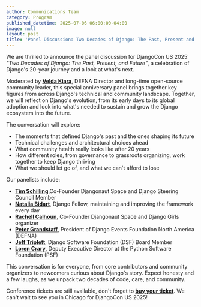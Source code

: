 ```yaml
---
author: Communications Team
category: Program
published_datetime: 2025-07-06 06:00:00-04:00
image: null
layout: post
title: 'Panel Discussion: Two Decades of Django: The Past, Present and Future'
---
```


We are thrilled to announce the panel discussion for DjangoCon US 2025:
*"Two Decades of Django: The Past, Present, and Future"*, a celebration of Django's 20-year journey and a look at what's next.

Moderated by **[Velda Kiara](https://www.linkedin.com/in/veldakiara/)**, DEFNA Director and long-time open-source community leader, this special anniversary panel brings together key figures from across Django's technical and community landscape. Together, we will reflect on Django's evolution, from its early days to its global adoption and look into what's needed to sustain and grow the Django ecosystem into the future.

The conversation will explore:
- The moments that defined Django's past and the ones shaping its future
- Technical challenges and architectural choices ahead
- What community health really looks like after 20 years
- How different roles, from governance to grassroots organizing, work together to keep Django thriving
- What we should let go of, and what we can't afford to lose

Our panelists include:
- **[Tim Schilling](https://www.linkedin.com/in/tim-schilling-5b365a15/)**,Co-Founder Djangonaut Space and Django Steering Council Member
- **[Natalia Bidart](https://www.linkedin.com/in/nessita/)**, Django Fellow, maintaining and improving the framework every day
- **[Rachell Calhoun](https://www.linkedin.com/in/rachell-calhoun-0793525a/)**, Co-Founder Djangonaut Space and Django Girls organizer
- **[Peter Grandstaff](https://www.linkedin.com/in/petergrandstaff/)**, President of Django Events Foundation North America (DEFNA)
- **[Jeff Triplett](https://www.linkedin.com/in/jefftriplett/)**, Django Software Foundation (DSF) Board Member
- **[Loren Crary](https://www.linkedin.com/in/loren-crary/)**, Deputy Executive Director at the Python Software Foundation (PSF)

This conversation is for everyone, from core contributors and community organizers to newcomers curious about Django's story. Expect honesty and a few laughs, as we unpack two decades of code, care, and community.

Conference tickets are still available, don't forget to **[buy your ticket]({{site.ticket_link}})**. We can't wait to see you in Chicago for DjangoCon US 2025!